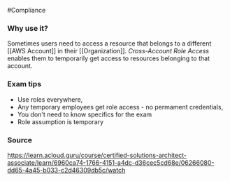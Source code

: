 #Compliance 
### Why use it?
Sometimes users need to access a resource that belongs to a different  [[AWS Account]] in their [[Organization]]. *Cross-Account Role Access* enables them to temporarily get access to resources belonging to that account.
### Exam tips
* Use roles everywhere,
* Any temporary employees get role access - no permament credentials,
* You don't need to know specifics for the exam
* Role assumption is temporary

### Source
https://learn.acloud.guru/course/certified-solutions-architect-associate/learn/6960ca74-1766-4151-a4dc-d36cec5cd68e/06266080-dd65-4a45-b033-c2d46309db5c/watch